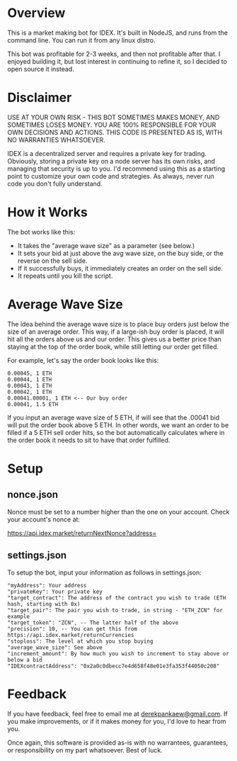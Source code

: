 # Overview

This is a market making bot for IDEX. It's built in NodeJS, and runs from the command line. You can run it from any linux distro.

This bot was profitable for 2-3 weeks, and then not profitable after that. I enjoyed building it, but lost interest in continuing to refine it, so I decided to open source it instead.

# Disclaimer

USE AT YOUR OWN RISK - THIS BOT SOMETIMES MAKES MONEY, AND SOMETIMES LOSES MONEY. YOU ARE 100% RESPONSIBLE FOR YOUR OWN DECISIONS AND ACTIONS. THIS CODE IS PRESENTED AS IS, WITH NO WARRANTIES WHATSOEVER.

IDEX is a decentralized server and requires a private key for trading. Obviously, storing a private key on a node server has its own risks, and managing that security is up to you. I'd recommend using this as a starting point to customize your own code and strategies. As always, never run code you don't fully understand.

# How it Works

The bot works like this:

- It takes the "average wave size" as a parameter (see below.)
- It sets your bid at just above the avg wave size, on the buy side, or the reverse on the sell side.
- If it successfully buys, it immediately creates an order on the sell side.
- It repeats until you kill the script.

# Average Wave Size

The idea behind the average wave size is to place buy orders just below the size of an average order. This way, if a large-ish buy order is placed, it will hit all the orders above us and our order. This gives us a better price than staying at the top of the order book, while still letting our order get filled.

For example, let's say the order book looks like this:
```
0.00045, 1 ETH
0.00044, 1 ETH
0.00043, 1 ETH
0.00042, 1 ETH
0.00041.00001, 1 ETH <-- Our buy order
0.00041, 1.5 ETH
```

If you input an average wave size of 5 ETH, if will see that the .00041 bid will put the order book above 5 ETH. In other words, we want an order to be filled if a 5 ETH sell order hits, so the bot automatically calculates where in the order book it needs to sit to have that order fulfilled.

# Setup

## nonce.json

Nonce must be set to a number higher than the one on your account. Check your account's nonce at:

https://api.idex.market/returnNextNonce?address=

## settings.json

To setup the bot, input your information as follows in settings.json:

    "myAddress": Your address
    "privateKey": Your private key
    "target_contract": The address of the contract you wish to trade (ETH hash, starting with 0x)
    "target_pair": The pair you wish to trade, in string - "ETH_ZCN" for example
    "target_token": "ZCN", -- The latter half of the above
    "precision": 10, -- You can get this from https://api.idex.market/returnCurrencies
    "stoploss": The level at which you stop buying
    "average_wave_size": See above
    "increment_amount": By how much you wish to increment to stay above or below a bid
    "IDEXcontractAddress": "0x2a0c0dbecc7e4d658f48e01e3fa353f44050c208"

# Feedback

If you have feedback, feel free to email me at derekpankaew@gmail.com. If you make improvements, or if it makes money for you, I'd love to hear from you.

Once again, this software is provided as-is with no warrantees, guarantees, or responsibility on my part whatsoever. Best of luck.
